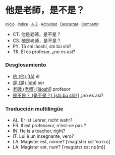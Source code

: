 # 他是老師，是不是？
<sup>[Inicio](../../../../index.md) · [Índice](../../../../indices/frases-chinas.md) · [A-Z](../../../../indices/alfabetico.md) · [Actividad](../../../../indices/actividad.md) · <a href="../../../../contenido/t/a/1/ta1-shi4-lao3-shi1-shi4-bu2-shi4.html" download="jucardus-ta1-shi4-lao3-shi1-shi4-bu2-shi4.html">Descargar</a> · [Compartir](https://x.com/intent/tweet?text=%E4%BB%96%E6%98%AF%E8%80%81%E5%B8%AB%EF%BC%8C%E6%98%AF%E4%B8%8D%E6%98%AF%EF%BC%9F%20entre%20las%20Frases%20chinas%2C%20con%20traducciones%20y%20desglosamiento%0A%E2%86%92%20https%3A%2F%2Fjucardus.github.io%2Fcontenido%2Ft%2Fa%2F1%2Fta1-shi4-lao3-shi1-shi4-bu2-shi4.html%0A%0A%23frss_chns_jucardus%0A%40jucardus)</sup>

* CT. 他是老師，是不是？
* CS. 他是老师，是不是？
* PY. Tā shì lǎoshī, shì bú shì?
* TR. Él es profesor, ¿no es así?

### Desglosamiento

* [他 (他) [tā]](../../../../contenido/t/a/1/ta1-20182.md) él
* [是 (是) [shì]](../../../../contenido/s/h/i/shi4-26159.md) ser
* [老師 (老师) [lǎoshī]](../../../../contenido/l/a/o/lao3-shi1.md) profesor
* [是不是？ (是不是？) [shì bú shì?]](../../../../contenido/s/h/i/shi4-bu2-shi4.md) ¿no es así?

### Traducción multilingüe

* AL. Er ist Lehrer, nicht wahr?
* FR. Il est professeur, n'est-ce pas ?
* IN. He is a teacher, right?
* IT. Lui è un insegnante, vero?
* LA. Magister est, nōnne? [ˈmaɡɪstɛr ɛst ˈnoːnːɛ]
* LA. Magister est, num? [ˈmaɡɪstɛr ɛst nʊ̃(m)]
